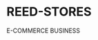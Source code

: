 # REED-STORES
E-COMMERCE BUSINESS

<!-- 
 npm install react-router-dom
 npm install vite-plugin-pwa --save-dev

 -->